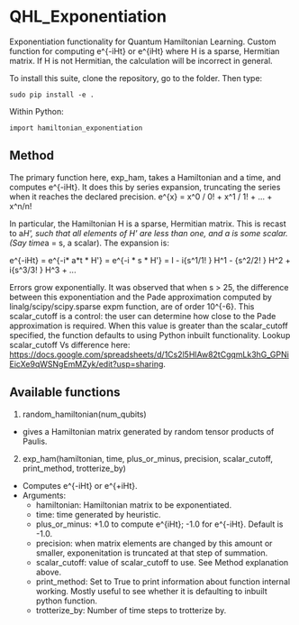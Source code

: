 # QHL_Exponentiation
Exponentiation functionality for Quantum Hamiltonian Learning. Custom function for computing e^{-iHt} or e^{iHt} 
where H is a sparse, Hermitian matrix. If H is not Hermitian, the calculation will be incorrect in general.


To install this suite, clone the repository, go to the folder. Then type:
``` 
sudo pip install -e . 
```

Within Python: 
```
import hamiltonian_exponentiation
```

## Method
The primary function here, exp_ham, takes a Hamiltonian and a time, and computes e^{-iHt}. 
It does this by series expansion, truncating the series when it reaches the declared precision.
e^{x} = x^0 / 0! + x^1 / 1! + ... + x^n/n! 

In particular, the Hamiltonian H is a sparse, Hermitian matrix. This is recast to a*H', such that all elements of H' are less than one, and a is some scalar. (Say time*a = s, a scalar). The expansion is:

e^{-iHt} = e^{-i* a*t * H'} = e^{-i * s * H'} = I - i{s^1/1! } H^1 - {s^2/2! } H^2 + i{s^3/3! } H^3 + ...

Errors grow exponentially. It was observed that when s > 25, the difference between this exponentiation and the Pade approximation computed by linalg/scipy/scipy.sparse expm function, are of order 10^{-6}. This scalar_cutoff is a control: the user can determine how close to the Pade approximation is required. When this value is greater than the scalar_cutoff specified, the function defaults to using Python inbuilt functionality. Lookup scalar_cutoff Vs difference here: https://docs.google.com/spreadsheets/d/1Cs2l5HlAw82tCgqmLk3hG_GPNiEicXe9qWSNgEmMZyk/edit?usp=sharing.


## Available functions
1. random_hamiltonian(num_qubits)
  * gives a Hamiltonian matrix generated by random tensor products of Paulis.
  
2. exp_ham(hamiltonian, time, plus_or_minus, precision, scalar_cutoff, print_method, trotterize_by)
  * Computes e^{-iHt} or e^{+iHt}.
  * Arguments:  
    * hamiltonian: Hamiltonian matrix to be exponentiated. 
    * time: time generated by heuristic.
    * plus_or_minus: +1.0 to compute e^{iHt}; -1.0 for e^{-iHt}. Default is -1.0.
    * precision: when matrix elements are changed by this amount or smaller, exponenitation is truncated at that step of summation.
    * scalar_cutoff: value of scalar_cutoff to use. See Method explanation above.
    * print_method: Set to True to print information about function internal working. Mostly useful to see whether it is defaulting to inbuilt python function. 
    * trotterize_by: Number of time steps to trotterize by.

